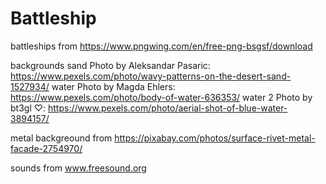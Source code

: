# Battleship



battleships from https://www.pngwing.com/en/free-png-bsgsf/download


backgrounds
sand Photo by Aleksandar Pasaric: https://www.pexels.com/photo/wavy-patterns-on-the-desert-sand-1527934/
water Photo by Magda Ehlers: https://www.pexels.com/photo/body-of-water-636353/
water 2 Photo by bt3gl ♡: https://www.pexels.com/photo/aerial-shot-of-blue-water-3894157/

metal backgreound from https://pixabay.com/photos/surface-rivet-metal-facade-2754970/

<!-- cursor from pngwing.com -->


sounds from www.freesound.org